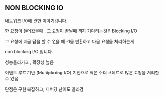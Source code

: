 ## NON BLOCKING IO

네트워크 I/O에 관한 이야기입니다.

한 요청이 들어왔을때 , 그 요청이 끝날때 까지 기다리는것은 Blocking I/O

 그 요청에 지금 답을 할 수 없을 때 -1을 반환하고 다음 요청을 처리하는게 
 
non blocking I/O 입니다. 

성능올라가고 , 확장성 높음

이벤트 루프 기반 (Multiplexing I/O) 기반으로 적은 수의 쓰레드로 많은 요청을 처리할 수 있음

단점은 구현 복잡하고, 디버깅 난이도 올라감


